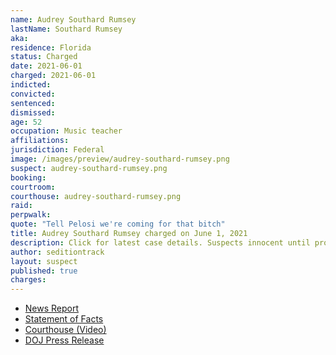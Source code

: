 ```yaml
---
name: Audrey Southard Rumsey
lastName: Southard Rumsey
aka:
residence: Florida
status: Charged
date: 2021-06-01
charged: 2021-06-01
indicted:
convicted: 
sentenced: 
dismissed: 
age: 52
occupation: Music teacher
affiliations:
jurisdiction: Federal
image: /images/preview/audrey-southard-rumsey.png
suspect: audrey-southard-rumsey.png
booking:
courtroom:
courthouse: audrey-southard-rumsey.png
raid:
perpwalk:
quote: "Tell Pelosi we're coming for that bitch"
title: Audrey Southard Rumsey charged on June 1, 2021
description: Click for latest case details. Suspects innocent until proven guilty.
author: seditiontrack
layout: suspect
published: true
charges:
---
```

- [News Report](https://lawandcrime.com/u-s-capitol-siege/florida-woman-assaulted-u-s-capitol-sergeant-with-a-flagpole-and-threatened-nancy-pelosi-on-jan-6th-feds-say/)
- [Statement of Facts](https://www.justice.gov/usao-dc/case-multi-defendant/file/1401016/download)
- [Courthouse (Video)](https://twitter.com/nycsouthpaw/status/1400276104544493572)
- [DOJ Press Release](https://www.justice.gov/usao-dc/pr/florida-woman-arrested-assault-law-enforcement-during-jan-6-capitol-breach)
